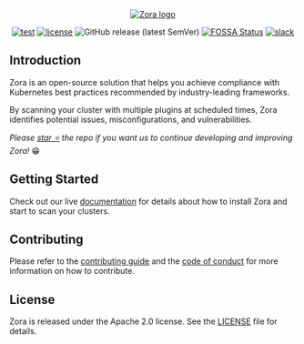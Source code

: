 <div align="center">

<a href="https://zora-docs.undistro.io/" target="_blank">
    <picture>
        <source media="(prefers-color-scheme: dark)" srcset="docs/assets/logo-github-dark.png">
        <img alt="Zora logo" src="docs/assets/logo-github-light.png">
    </picture>
</a>

[![test](https://github.com/undistro/zora/actions/workflows/test.yaml/badge.svg)](https://github.com/undistro/zora/actions/workflows/test.yaml)
[![license](https://img.shields.io/github/license/undistro/zora)](https://github.com/undistro/zora/blob/main/LICENSE)
![GitHub release (latest SemVer)](https://img.shields.io/github/v/release/undistro/zora?display_name=tag&sort=semver&color=blue)
[![FOSSA Status](https://app.fossa.com/api/projects/git%2Bgithub.com%2Fundistro%2Fzora.svg?type=shield)](https://app.fossa.com/projects/git%2Bgithub.com%2Fundistro%2Fzora?ref=badge_shield)
[![slack](https://img.shields.io/badge/Slack-Join-4a154b?logo=slack)](https://join.slack.com/t/undistrocommunity/shared_invite/zt-21slyrao4-dTW_XtOB90QVj05txOX6rA)

</div>

## Introduction

Zora is an open-source solution that helps you achieve compliance with Kubernetes best practices recommended by 
industry-leading frameworks.

By scanning your cluster with multiple plugins at scheduled times, Zora identifies potential issues, misconfigurations, 
and vulnerabilities.

_Please [star :star:](https://github.com/undistro/zora/stargazers) the repo if you want us to continue developing and improving Zora!_ :grin:

## Getting Started

Check out our live [documentation](https://zora-docs.undistro.io) for details about how to install Zora and start to scan your clusters.

## Contributing

Please refer to the [contributing guide](https://github.com/undistro/zora/blob/main/CONTRIBUTING.md) and the 
[code of conduct](https://github.com/undistro/zora/blob/main/CODE_OF_CONDUCT.md) 
for more information on how to contribute.

## License

Zora is released under the Apache 2.0 license. See the [LICENSE](LICENSE) file for details.
